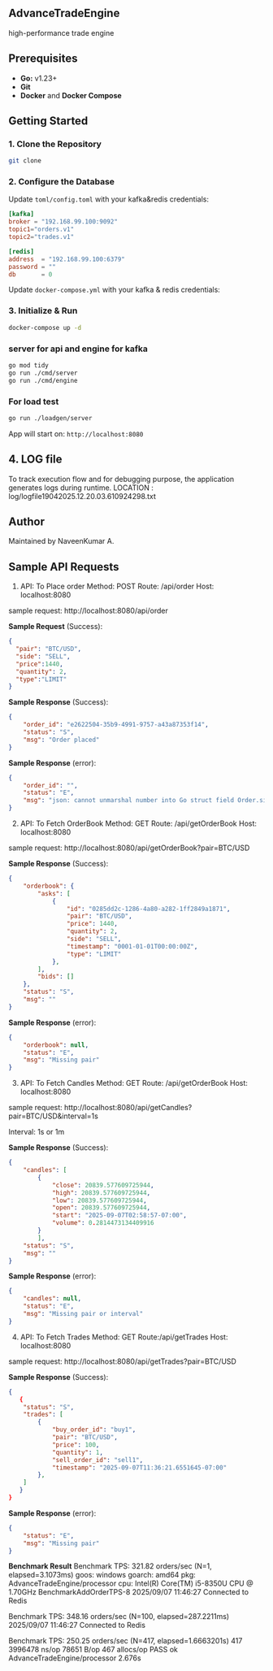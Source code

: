 ## AdvanceTradeEngine
 high-performance trade engine

## Prerequisites
- **Go:** v1.23+
- **Git**
- **Docker** and **Docker Compose**

## Getting Started

### 1. Clone the Repository

```bash
git clone 
```
### 2. Configure the Database

Update `toml/config.toml` with your kafka&redis credentials: 

```toml
[kafka]
broker = "192.168.99.100:9092"
topic1="orders.v1"
topic2="trades.v1"

[redis]
address  = "192.168.99.100:6379"
password = ""
db       = 0
```
Update `docker-compose.yml` with your kafka & redis credentials: 

### 3. Initialize & Run
```bash
docker-compose up -d
```
### server for api and engine for kafka
```bash
go mod tidy
go run ./cmd/server
go run ./cmd/engine
```
### For load test
```bash
go run ./loadgen/server
```
App will start on: `http://localhost:8080`

## 4. LOG file 
To track execution flow and for debugging purpose, the application generates logs during runtime.
LOCATION : log/logfile19042025.12.20.03.610924298.txt

## Author
Maintained by NaveenKumar A. 

## Sample API Requests 
1. API: To Place order
Method: POST
Route: /api/order
Host: localhost:8080

sample request:
http://localhost:8080/api/order

**Sample Request** (Success):
```json
{
  "pair": "BTC/USD",
  "side": "SELL",
  "price":1440,
  "quantity": 2,
  "type":"LIMIT"
}
```

**Sample Response** (Success):
```json
{
    "order_id": "e2622504-35b9-4991-9757-a43a87353f14",
    "status": "S",
    "msg": "Order placed"
}
```
**Sample Response** (error):
```json
{
    "order_id": "",
    "status": "E",
    "msg": "json: cannot unmarshal number into Go struct field Order.side of type string"
}
```

2. API: To Fetch OrderBook
Method: GET
Route: /api/getOrderBook
Host: localhost:8080

sample request:
http://localhost:8080/api/getOrderBook?pair=BTC/USD


**Sample Response** (Success):
```json
{
    "orderbook": {
        "asks": [
            {
                "id": "0285dd2c-1286-4a80-a282-1ff2849a1871",
                "pair": "BTC/USD",
                "price": 1440,
                "quantity": 2,
                "side": "SELL",
                "timestamp": "0001-01-01T00:00:00Z",
                "type": "LIMIT"
            },
        ],
        "bids": []
    },
    "status": "S",
    "msg": ""
}
```

**Sample Response** (error):
```json
{
    "orderbook": null,
    "status": "E",
    "msg": "Missing pair"
}
```
3. API: To Fetch Candles
Method: GET
Route: /api/getOrderBook
Host: localhost:8080

sample request:
http://localhost:8080/api/getCandles?pair=BTC/USD&interval=1s

Interval:
1s or 1m    

**Sample Response** (Success):
```json
{
    "candles": [
        {
            "close": 20839.577609725944,
            "high": 20839.577609725944,
            "low": 20839.577609725944,
            "open": 20839.577609725944,
            "start": "2025-09-07T02:58:57-07:00",
            "volume": 0.2814473134409916
        }
        ],
    "status": "S",
    "msg": ""
}

```

**Sample Response** (error):
```json
{
    "candles": null,
    "status": "E",
    "msg": "Missing pair or interval"
}
```

4. API: To Fetch Trades
Method: GET
Route:/api/getTrades
Host: localhost:8080

sample request:
http://localhost:8080/api/getTrades?pair=BTC/USD


**Sample Response** (Success):
```json
{
   {
    "status": "S",
    "trades": [
        {
            "buy_order_id": "buy1",
            "pair": "BTC/USD",
            "price": 100,
            "quantity": 1,
            "sell_order_id": "sell1",
            "timestamp": "2025-09-07T11:36:21.6551645-07:00"
        },
    ]
   }
}

```

**Sample Response** (error):
```json
{
    "status": "E",
    "msg": "Missing pair"
}
```

**Benchmark Result**
Benchmark TPS: 321.82 orders/sec (N=1, elapsed=3.1073ms)
goos: windows
goarch: amd64
pkg: AdvanceTradeEngine/processor
cpu: Intel(R) Core(TM) i5-8350U CPU @ 1.70GHz
BenchmarkAddOrderTPS-8   	2025/09/07 11:46:27  Connected to Redis

Benchmark TPS: 348.16 orders/sec (N=100, elapsed=287.2211ms)
2025/09/07 11:46:27  Connected to Redis

Benchmark TPS: 250.25 orders/sec (N=417, elapsed=1.6663201s)
     417	   3996478 ns/op	   78651 B/op	     467 allocs/op
PASS
ok  	AdvanceTradeEngine/processor	2.676s